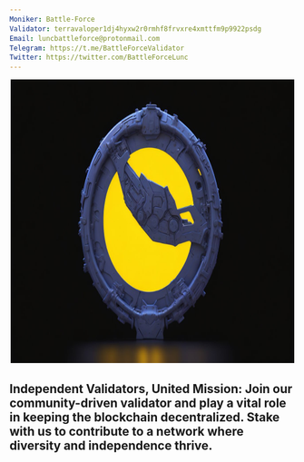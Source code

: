 ```yaml
---
Moniker: Battle-Force
Validator: terravaloper1dj4hyxw2r0rmhf8frvxre4xmttfm9p9922psdg
Email: luncbattleforce@protonmail.com
Telegram: https://t.me/BattleForceValidator
Twitter: https://twitter.com/BattleForceLunc
---
```


<p align="center">
  <img src="logo.png" width="500" height="500">
</p>

## Independent Validators, United Mission: Join our community-driven validator and play a vital role in keeping the blockchain decentralized. Stake with us to contribute to a network where diversity and independence thrive.
